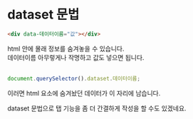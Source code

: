 # dataset 문법

```html
<div data-데이터이름="값"></div>
```

html 안에 몰래 정보를 숨겨놓을 수 있습니다. <br>
데이터이름 아무렇게나 작명하고 값도 넣으면 됩니다. <br><br>

```js
document.querySelector().dataset.데이터이름;
```

이러면 html 요소에 숨겨놨던 데이터가 이 자리에 남습니다. <br>

dataset 문법으로 탭 기능을 좀 더 간결하게 작성을 할 수도 있겠네요.
